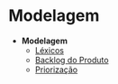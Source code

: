 # Modelagem

- **Modelagem**
  - [Léxicos](Modeling/Lexico.md)
  - [Backlog do Produto](Modeling/Backlog.md)
  - [Priorização](Modeling/Priorização.md)

